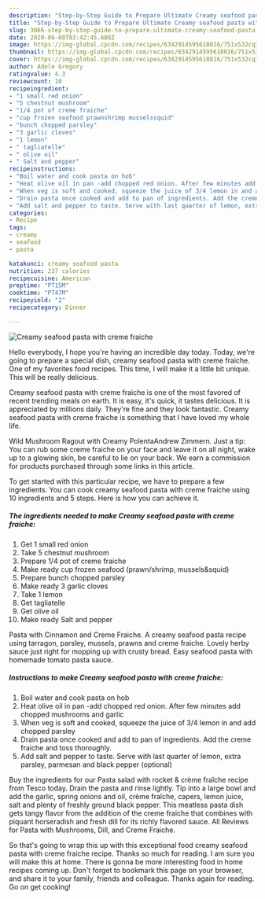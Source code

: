 ```yaml
---
description: "Step-by-Step Guide to Prepare Ultimate Creamy seafood pasta with creme fraiche"
title: "Step-by-Step Guide to Prepare Ultimate Creamy seafood pasta with creme fraiche"
slug: 3066-step-by-step-guide-to-prepare-ultimate-creamy-seafood-pasta-with-creme-fraiche
date: 2020-06-08T03:42:45.608Z
image: https://img-global.cpcdn.com/recipes/6342914595618816/751x532cq70/creamy-seafood-pasta-with-creme-fraiche-recipe-main-photo.jpg
thumbnail: https://img-global.cpcdn.com/recipes/6342914595618816/751x532cq70/creamy-seafood-pasta-with-creme-fraiche-recipe-main-photo.jpg
cover: https://img-global.cpcdn.com/recipes/6342914595618816/751x532cq70/creamy-seafood-pasta-with-creme-fraiche-recipe-main-photo.jpg
author: Adele Gregory
ratingvalue: 4.3
reviewcount: 10
recipeingredient:
- "1 small red onion"
- "5 chestnut mushroom"
- "1/4 pot of creme fraiche"
- "cup frozen seafood prawnshrimp musselssquid"
- "bunch chopped parsley"
- "3 garlic cloves"
- "1 lemon"
- " tagliatelle"
- " olive oil"
- " Salt and pepper"
recipeinstructions:
- "Boil water and cook pasta on hob"
- "Heat olive oil in pan -add chopped red onion. After few minutes add chopped mushrooms and garlic"
- "When veg is soft and cooked, squeeze the juice of 3/4 lemon in and add chopped parsley"
- "Drain pasta once cooked and add to pan of ingredients. Add the creme fraiche and toss thoroughly."
- "Add salt and pepper to taste. Serve with last quarter of lemon, extra parsley, parmesan and black pepper (optional)"
categories:
- Recipe
tags:
- creamy
- seafood
- pasta

katakunci: creamy seafood pasta 
nutrition: 237 calories
recipecuisine: American
preptime: "PT15M"
cooktime: "PT47M"
recipeyield: "2"
recipecategory: Dinner

---
```



![Creamy seafood pasta with creme fraiche](https://img-global.cpcdn.com/recipes/6342914595618816/751x532cq70/creamy-seafood-pasta-with-creme-fraiche-recipe-main-photo.jpg)

Hello everybody, I hope you're having an incredible day today. Today, we're going to prepare a special dish, creamy seafood pasta with creme fraiche. One of my favorites food recipes. This time, I will make it a little bit unique. This will be really delicious.

Creamy seafood pasta with creme fraiche is one of the most favored of recent trending meals on earth. It is easy, it's quick, it tastes delicious. It is appreciated by millions daily. They're fine and they look fantastic. Creamy seafood pasta with creme fraiche is something that I have loved my whole life.

Wild Mushroom Ragout with Creamy PolentaAndrew Zimmern. Just a tip: You can rub some creme fraiche on your face and leave it on all night, wake up to a glowing skin, be careful to lie on your back. We earn a commission for products purchased through some links in this article.


To get started with this particular recipe, we have to prepare a few ingredients. You can cook creamy seafood pasta with creme fraiche using 10 ingredients and 5 steps. Here is how you can achieve it.

<!--inarticleads1-->

##### The ingredients needed to make Creamy seafood pasta with creme fraiche:

1. Get 1 small red onion
1. Take 5 chestnut mushroom
1. Prepare 1/4 pot of creme fraiche
1. Make ready cup frozen seafood (prawn/shrimp, mussels&amp;squid)
1. Prepare bunch chopped parsley
1. Make ready 3 garlic cloves
1. Take 1 lemon
1. Get  tagliatelle
1. Get  olive oil
1. Make ready  Salt and pepper


Pasta with Cinnamon and Creme Fraiche. A creamy seafood pasta recipe using tarragon, parsley, mussels, prawns and creme fraiche. Lovely herby sauce just right for mopping up with crusty bread. Easy seafood pasta with homemade tomato pasta sauce. 

<!--inarticleads2-->

##### Instructions to make Creamy seafood pasta with creme fraiche:

1. Boil water and cook pasta on hob
1. Heat olive oil in pan -add chopped red onion. After few minutes add chopped mushrooms and garlic
1. When veg is soft and cooked, squeeze the juice of 3/4 lemon in and add chopped parsley
1. Drain pasta once cooked and add to pan of ingredients. Add the creme fraiche and toss thoroughly.
1. Add salt and pepper to taste. Serve with last quarter of lemon, extra parsley, parmesan and black pepper (optional)


Buy the ingredients for our Pasta salad with rocket &amp; crème fraîche recipe from Tesco today. Drain the pasta and rinse lightly. Tip into a large bowl and add the garlic, spring onions and oil, crème fraîche, capers, lemon juice, salt and plenty of freshly ground black pepper. This meatless pasta dish gets tangy flavor from the addition of the creme fraiche that combines with piquant horseradish and fresh dill for its richly flavored sauce. All Reviews for Pasta with Mushrooms, Dill, and Creme Fraiche. 

So that's going to wrap this up with this exceptional food creamy seafood pasta with creme fraiche recipe. Thanks so much for reading. I am sure you will make this at home. There is gonna be more interesting food in home recipes coming up. Don't forget to bookmark this page on your browser, and share it to your family, friends and colleague. Thanks again for reading. Go on get cooking!
